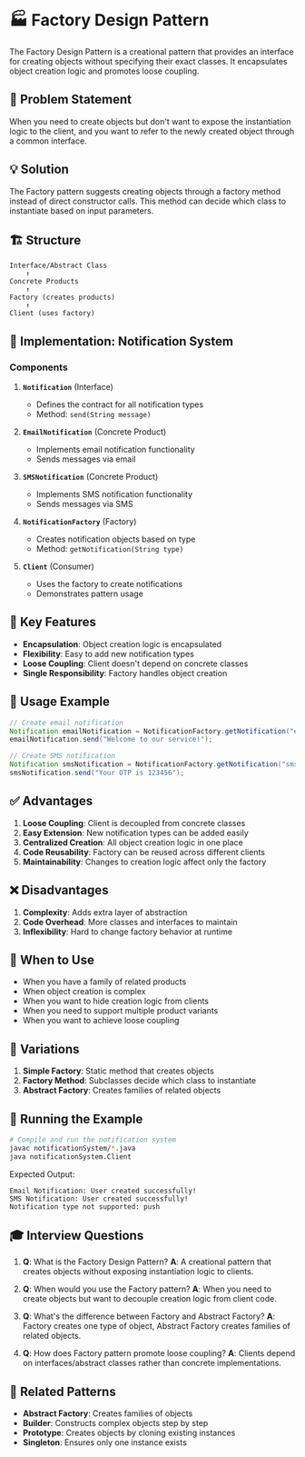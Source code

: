 # 🏭 Factory Design Pattern

The Factory Design Pattern is a creational pattern that provides an interface for creating objects without specifying their exact classes. It encapsulates object creation logic and promotes loose coupling.

## 🎯 Problem Statement

When you need to create objects but don't want to expose the instantiation logic to the client, and you want to refer to the newly created object through a common interface.

## 💡 Solution

The Factory pattern suggests creating objects through a factory method instead of direct constructor calls. This method can decide which class to instantiate based on input parameters.

## 🏗️ Structure

```
Interface/Abstract Class
    ↑
Concrete Products
    ↑
Factory (creates products)
    ↑
Client (uses factory)
```

## 📁 Implementation: Notification System

### Components

1. **`Notification`** (Interface)
   - Defines the contract for all notification types
   - Method: `send(String message)`

2. **`EmailNotification`** (Concrete Product)
   - Implements email notification functionality
   - Sends messages via email

3. **`SMSNotification`** (Concrete Product)
   - Implements SMS notification functionality
   - Sends messages via SMS

4. **`NotificationFactory`** (Factory)
   - Creates notification objects based on type
   - Method: `getNotification(String type)`

5. **`Client`** (Consumer)
   - Uses the factory to create notifications
   - Demonstrates pattern usage

## 🔧 Key Features

- **Encapsulation**: Object creation logic is encapsulated
- **Flexibility**: Easy to add new notification types
- **Loose Coupling**: Client doesn't depend on concrete classes
- **Single Responsibility**: Factory handles object creation

## 🚀 Usage Example

```java
// Create email notification
Notification emailNotification = NotificationFactory.getNotification("email");
emailNotification.send("Welcome to our service!");

// Create SMS notification
Notification smsNotification = NotificationFactory.getNotification("sms");
smsNotification.send("Your OTP is 123456");
```

## ✅ Advantages

1. **Loose Coupling**: Client is decoupled from concrete classes
2. **Easy Extension**: New notification types can be added easily
3. **Centralized Creation**: All object creation logic in one place
4. **Code Reusability**: Factory can be reused across different clients
5. **Maintainability**: Changes to creation logic affect only the factory

## ❌ Disadvantages

1. **Complexity**: Adds extra layer of abstraction
2. **Code Overhead**: More classes and interfaces to maintain
3. **Inflexibility**: Hard to change factory behavior at runtime

## 🎯 When to Use

- When you have a family of related products
- When object creation is complex
- When you want to hide creation logic from clients
- When you need to support multiple product variants
- When you want to achieve loose coupling

## 🔄 Variations

1. **Simple Factory**: Static method that creates objects
2. **Factory Method**: Subclasses decide which class to instantiate
3. **Abstract Factory**: Creates families of related objects

## 🧪 Running the Example

```bash
# Compile and run the notification system
javac notificationSystem/*.java
java notificationSystem.Client
```

Expected Output:
```
Email Notification: User created successfully!
SMS Notification: User created successfully!
Notification type not supported: push
```

## 🎓 Interview Questions

1. **Q**: What is the Factory Design Pattern?
   **A**: A creational pattern that creates objects without exposing instantiation logic to clients.

2. **Q**: When would you use the Factory pattern?
   **A**: When you need to create objects but want to decouple creation logic from client code.

3. **Q**: What's the difference between Factory and Abstract Factory?
   **A**: Factory creates one type of object, Abstract Factory creates families of related objects.

4. **Q**: How does Factory pattern promote loose coupling?
   **A**: Clients depend on interfaces/abstract classes rather than concrete implementations.

## 🔗 Related Patterns

- **Abstract Factory**: Creates families of objects
- **Builder**: Constructs complex objects step by step
- **Prototype**: Creates objects by cloning existing instances
- **Singleton**: Ensures only one instance exists